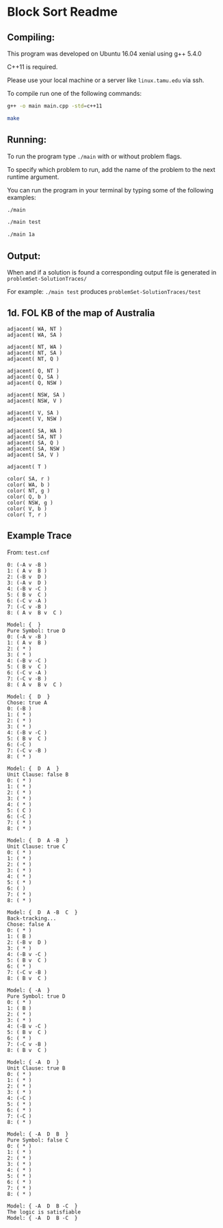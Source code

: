 # Block Sort Readme

## Compiling:

This program was developed on Ubuntu 16.04 xenial using g++ 5.4.0

C++11 is required. 

Please use your local machine or a server like `linux.tamu.edu` via ssh.

To compile run one of the following commands:

``` sh
g++ -o main main.cpp -std=c++11
```

``` sh
make
```

## Running:

To run the program type `./main` with or without problem flags. 

To specify which problem to run, add the name of the problem to the next runtime argument. 

You can run the program in your terminal by typing some of the following examples:

``` sh
./main

./main test

./main 1a
```

## Output:

When and if a solution is found a corresponding output file is generated in 
`problemSet-SolutionTraces/`

For example: `./main test` produces `problemSet-SolutionTraces/test`

## 1d. FOL KB of the map of Australia

```
adjacent( WA, NT )
adjacent( WA, SA )

adjacent( NT, WA )
adjacent( NT, SA )
adjacent( NT, Q )

adjacent( Q, NT )
adjacent( Q, SA )
adjacent( Q, NSW )

adjacent( NSW, SA )
adjacent( NSW, V )

adjacent( V, SA )
adjacent( V, NSW )

adjacent( SA, WA )
adjacent( SA, NT )
adjacent( SA, Q )
adjacent( SA, NSW )
adjacent( SA, V )

adjacent( T )

color( SA, r )
color( WA, b )
color( NT, g )
color( Q, b )
color( NSW, g )
color( V, b )
color( T, r )
```

## Example Trace

From: `test.cnf`

```
0: (-A v -B )
1: ( A v  B )
2: (-B v  D )
3: (-A v  D )
4: (-B v -C )
5: ( B v  C )
6: (-C v -A )
7: (-C v -B )
8: ( A v  B v  C )

Model: {  }
Pure Symbol: true D
0: (-A v -B )
1: ( A v  B )
2: ( * )
3: ( * )
4: (-B v -C )
5: ( B v  C )
6: (-C v -A )
7: (-C v -B )
8: ( A v  B v  C )

Model: {  D  }
Chose: true A
0: (-B )
1: ( * )
2: ( * )
3: ( * )
4: (-B v -C )
5: ( B v  C )
6: (-C )
7: (-C v -B )
8: ( * )

Model: {  D  A  }
Unit Clause: false B
0: ( * )
1: ( * )
2: ( * )
3: ( * )
4: ( * )
5: ( C )
6: (-C )
7: ( * )
8: ( * )

Model: {  D  A -B  }
Unit Clause: true C
0: ( * )
1: ( * )
2: ( * )
3: ( * )
4: ( * )
5: ( * )
6: ( )
7: ( * )
8: ( * )

Model: {  D  A -B  C  }
Back-tracking...
Chose: false A
0: ( * )
1: ( B )
2: (-B v  D )
3: ( * )
4: (-B v -C )
5: ( B v  C )
6: ( * )
7: (-C v -B )
8: ( B v  C )

Model: { -A  }
Pure Symbol: true D
0: ( * )
1: ( B )
2: ( * )
3: ( * )
4: (-B v -C )
5: ( B v  C )
6: ( * )
7: (-C v -B )
8: ( B v  C )

Model: { -A  D  }
Unit Clause: true B
0: ( * )
1: ( * )
2: ( * )
3: ( * )
4: (-C )
5: ( * )
6: ( * )
7: (-C )
8: ( * )

Model: { -A  D  B  }
Pure Symbol: false C
0: ( * )
1: ( * )
2: ( * )
3: ( * )
4: ( * )
5: ( * )
6: ( * )
7: ( * )
8: ( * )

Model: { -A  D  B -C  }
The logic is satisfiable
Model: { -A  D  B -C  }

```
